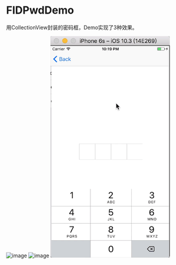 # FIDPwdDemo

用CollectionView封装的密码框，Demo实现了3种效果。


![image](https://github.com/Fidetro/FIDPwdDemo/blob/master/Image/style1.gif)
![image](https://github.com/Fidetro/FIDPwdDemo/blob/master/Image/style2.gif)
![image](https://github.com/Fidetro/FIDPwdDemo/blob/master/Image/style3.gif)

